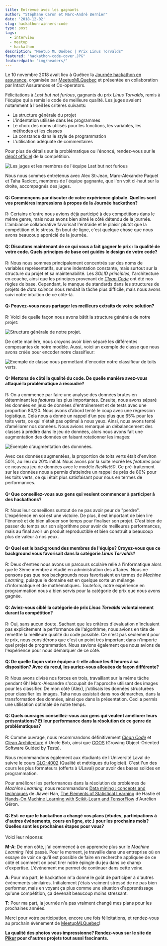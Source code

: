 ```yaml
---
title: Entrevue avec les gagnants
author: "Stéphane Caron et Marc-André Bernier"
date: '2018-12-02'
slug: hackathon-winners-code
type: post
tags:
  - interview
  - meetup
  - hackathon
description: "Meetup ML Québec | Prix Linus Torvalds"
featured: "hackathon-code-cover.JPG"
featuredpath: "img/headers/"
---
```


Le 10 novembre 2018 avait lieu à Québec la [Journée hackathon en assurance](https://www.facebook.com/events/185652975580020/), organisée par [MeetupMLQuebec](https://www.facebook.com/MeetupMLQuebec) et présentée en collaboration par Intact Assurances et Co-operators.

Félicitations à *Last but not furious*, gagnants du prix *Linus Torvalds*, remis à l'équipe qui a remis le code de meilleure qualité. Les juges avaient notamment à l'oeil les critères suivants:

- La structure générale du projet
- L'indentation utilisée dans les programmes
- Le choix des noms utilisés pour les fonctions, les variables, les méthodes et les classes
- La constance dans le style de programmation
- L'utilisation adéquate de commentaires

Pour plus de détails sur la problématique ou l'énoncé, rendez-vous sur le [dépôt officiel](https://github.com/dot-layer/meetup-ML-assurance-hackathon) de la compétition.

![Les juges et les membres de l'équipe *Last but not furious*](MeetupMLQuebec2018_050.JPG)

Nous nous sommes entretenus avec Alex St-Jean, Marc-Alexandre Paquet et Taha Racicot, membres de l'équipe gagnante, que l'on voit ci-haut sur la droite, accompagnés des juges.

#### Q: Commençons par discuter de votre expérience globale. Quelles sont vos premières impressions à propos de la Journée hackathon?

R: Certains d'entre nous avions déjà participé à des compétitions dans le même genre, mais nous avons bien aimé le côté détendu de la journée. L'ambiance collaborative favorisait l'entraide et le plaisir plutôt que la compétition et le stress. En bout de ligne, c'est quelque chose que nous avons beaucoup apprécié de la journée.

#### Q: Discutons maintenant de ce qui vous a fait gagner le prix : la qualité de votre code. Quels principes de base ont guidés le design de votre code?

R: Nous nous sommes principalement concentrés sur des noms de variables représentatifs, sur une indentation constante, mais surtout sur la structure du projet et sa maintenabilité. 
Les *SOLID principles*, l'architecture en couche, ainsi que les principes provenant de [*Clean Code*](https://www.oreilly.com/library/view/clean-code/9780136083238/) ont été nos règles de base. 
Cependant, le manque de standards dans les structures de projets de *data science* nous rendait la tâche plus difficile, mais nous avons suivi notre intuition de ce côté-là.

#### Q: Pouvez-vous nous partager les meilleurs extraits de votre solution?

R: Voici de quelle façon nous avons bâtit la structure générale de notre projet: 

![Structure générale de notre projet.](structure-projet.jpg)

De cette manière, nous croyons avoir bien séparé les différentes composantes de notre modèle. Aussi, voici un exemple de classe que nous avons créée pour encoder notre classifieur:

![Exemple de classe nous permettant d'encoder notre classifieur de toits verts.](exemple-classe.jpg)

#### Q: Mettons de côté la qualité du code. De quelle manière avez-vous attaqué la problématique à résoudre?

R: On a commencé par faire une analyse des données brutes en déterminant les *features* les plus importantes. Ensuite, nous avons séparé les données en jeux de données d'entraînement et de tests avec une proportion 80/20. Nous avons d'abord tenté le coup avec une régression logistique. Cela nous a donné un rappel d’un peu plus que 65% pour les toits verts, ce qui n'était pas optimal à nous yeux. Ainsi, nous avons tenté d’améliorer nos données. Nous avions remarqué un débalancement des classes à prédire dans le jeu de données, alors nous avons fait une augmentation des données en faisant rotationner les images:

![Exemple d'augmentation des donnnées.](augmentation-donnees.png)

Avec ces données augmentées, la proportion de toits verts était d'environ 50%, au lieu du 20% initial. Nous avons par la suite recréé les *features* pour ce nouveau jeu de données avec le modèle *ResNet50*. Ce pré-traitement sur les données nous a permis d’atteindre un rappel de près de 80% pour les toits verts, ce qui était plus satisfaisant pour nous en termes de performances.

#### Q: Que conseillez-vous aux gens qui veulent commencer à participer à des hackathons?

R: Nous leur conseillons surtout de ne pas avoir peur de "perdre". L'expérience en soi est une victoire. De plus, il est important de bien lire l'énoncé et de bien allouer son temps pour finaliser son projet. C'est bien de passer du temps sur son algorithme pour avoir de meilleures performances, mais au final avoir un produit reproductible et bien construit a beaucoup plus de valeur à nos yeux. 

#### Q: Quel est le background des membres de l'équipe? Croyez-vous que ce background vous favorisait dans la catégorie *Linus Torvalds*?

R: Deux d'entres nous avons un parcours scolaire relié à l'informatique alors que le 3ème membre à étudié en administration des affaires. Nous ne pensons pas que nos backgrounds nous favorisaient en termes de *Machine Learning*, puisque le domaine est en quelque sorte un mélange d'informatique et de mathématiques. Toutefois, notre expérience en programmation nous a bien servis pour la catégorie de prix que nous avons gagnée.

#### Q: Aviez-vous ciblé la catégorie de prix *Linus Torvalds* volontairement durant la compétition?

R: Oui, sans aucun doute. Sachant que les critères d'évaluation n'incluaient pas explicitement la performance de l'algorithme, nous avions en tête de remettre la meilleure qualité du code possible. Ce n'est pas seulement pour le prix, nous considérons que c'est un point très important dans n'importe quel projet de programmation. Nous savions également que nous avions de l'expérience pour nous démarquer de ce côté.

#### Q: De quelle façon votre équipe a-t-elle alloué les 6 heures à sa disposition? Avec du recul, les auriez-vous allouées de façon différente?

R: Nous avons divisé nos forces en trois, travaillant sur la même tâche pendant 6h! Marc-Alexandre s'occupait de l'approche utilisant des images pour les classifier. De mon côté (Alex), j'utilisais les données structurées pour classifier les images. Taha nous assistait dans nos démarches, dans la transformation des données, ainsi que dans la présentation. Ceci a permis une utilisation optimale de notre temps.


#### Q: Quels ouvrages conseillez-vous aux gens qui veulent améliorer leurs présentations? Et leur performance dans la résolution de ce genre de problématiques?

R: Comme ouvrage, nous recommandons définitivement  [*Clean Code*](https://www.oreilly.com/library/view/clean-code/9780136083238/) et [Clean Architecture](http://blog.cleancoder.com/uncle-bob/2012/08/13/the-clean-architecture.html) d'Uncle Bob, ainsi que [GOOS](http://www.growing-object-oriented-software.com/) (Growing Object-Oriented Software Guided by Tests). 

Nous recommandons également aux étudiants de l'Université Laval de suivre le cours [GLO-4002](https://www.ulaval.ca/les-etudes/cours/repertoire/detailsCours/glo-4002-qualite-et-metriques-du-logiciel.html) (Qualité et métriques du logiciel). C'est l'un des cours les plus formateurs (offerts à ULaval) pour avoir des bases solides en programmation.

Pour améliorer les performances dans la résolution de problèmes de *Machine Learning*, nous recommandons [Data mining : concepts and techniques](http://myweb.sabanciuniv.edu/rdehkharghani/files/2016/02/The-Morgan-Kaufmann-Series-in-Data-Management-Systems-Jiawei-Han-Micheline-Kamber-Jian-Pei-Data-Mining.-Concepts-and-Techniques-3rd-Edition-Morgan-Kaufmann-2011.pdf) de Jiawei Han, [The Elements of Statistical Learning](https://web.stanford.edu/~hastie/Papers/ESLII.pdf) de Hastie et [Hands-On Machine Learning with Scikit-Learn and TensorFlow](http://index-of.es/Varios-2/Hands%20on%20Machine%20Learning%20with%20Scikit%20Learn%20and%20Tensorflow.pdf) d'Aurélien Géron.

#### Q: Est-ce que le hackathon a changé vos plans (études, participations à d'autres événements, cours en ligne, etc.) pour les prochains mois? Quelles sont les prochaines étapes pour vous?

Voici leur réponse:

**M-A**: De mon côté, j'ai commencé à en apprendre plus sur le *Machine Learning* l'été passé. Pour le moment, je travaille dans une entreprise où on essaye de voir ce qu'il est possible de faire en recherche appliquée de ce côté et comment on peut tirer notre épingle du jeu dans ce champ d'expertise. L'événement me permet de continuer dans cette veine.

**A**: Pour ma part, le hackathon m'a donné le goût de participer à d'autres événements similaires. Initialement j'étais vraiment stressé de ne pas bien performer, mais en voyant ça plus comme une situation d'apprentissage qu'une compétition, ça devenait beaucoup moins stressant.

**T**: Pour ma part, la journée n'a pas vraiment changé mes plans pour les prochaines années.

Merci pour votre participation, encore une fois félicitations, et rendez-vous au prochain événement de [MeetupMLQuebec](https://www.facebook.com/MeetupMLQuebec)!

**La qualité des photos vous impressionne? Rendez-vous sur le site de [Pikur](http://www.pikur.ca) pour d'autres projets tout aussi fascinants.**
